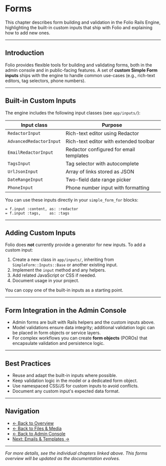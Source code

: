 # Forms

This chapter describes form building and validation in the Folio Rails Engine, highlighting the built-in custom inputs that ship with Folio and explaining how to add new ones.

---

## Introduction

Folio provides flexible tools for building and validating forms, both in the admin console and in public-facing features. A set of **custom Simple Form inputs** ships with the engine to handle common use-cases (e.g., rich-text editors, tag selectors, phone numbers).

---

## Built-in Custom Inputs

The engine includes the following input classes (see `app/inputs/`):

| Input class | Purpose |
|-------------|---------|
| `RedactorInput` | Rich-text editor using Redactor |
| `AdvancedRedactorInput` | Rich-text editor with extended toolbar |
| `EmailRedactorInput` | Redactor configured for email templates |
| `TagsInput` | Tag selector with autocomplete |
| `UrlJsonInput` | Array of links stored as JSON |
| `DateRangeInput` | Two-field date range picker |
| `PhoneInput` | Phone number input with formatting |

You can use these inputs directly in your `simple_form_for` blocks:

```slim
= f.input :content, as: :redactor
= f.input :tags,    as: :tags
```

---

## Adding Custom Inputs

Folio does **not** currently provide a generator for new inputs. To add a custom input:

1. Create a new class in `app/inputs/`, inheriting from `SimpleForm::Inputs::Base` or another existing input.
2. Implement the `input` method and any helpers.
3. Add related JavaScript or CSS if needed.
4. Document usage in your project.

You can copy one of the built-in inputs as a starting point.

---

## Form Integration in the Admin Console

- Admin forms are built with Rails helpers and the custom inputs above.
- Model validations ensure data integrity; additional validation logic can be placed in form objects or service layers.
- For complex workflows you can create **form objects** (POROs) that encapsulate validation and persistence logic.

---

## Best Practices

- Reuse and adapt the built-in inputs where possible.
- Keep validation logic in the model or a dedicated form object.
- Use namespaced CSS/JS for custom inputs to avoid conflicts.
- Document any custom input's expected data format.

---

## Navigation

- [← Back to Overview](overview.md)
- [← Back to Files & Media](files.md)
- [← Back to Admin Console](admin.md)
- [Next: Emails & Templates →](emails.md)

---

*For more details, see the individual chapters linked above. This forms overview will be updated as the documentation evolves.* 